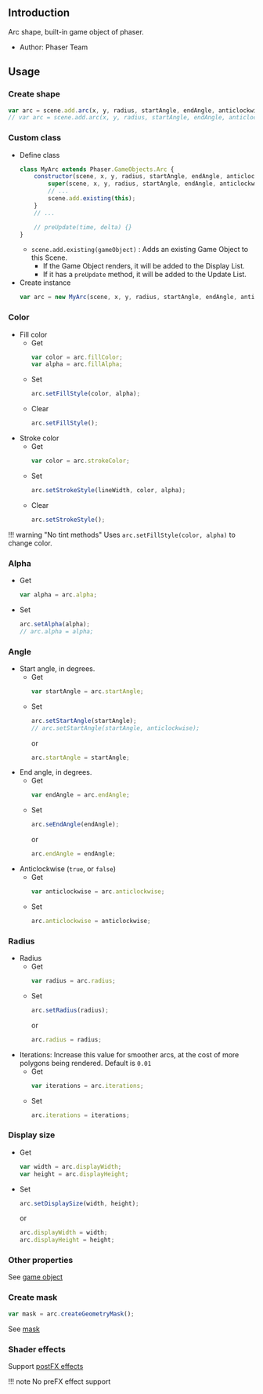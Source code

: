 ## Introduction

Arc shape, built-in game object of phaser.

- Author: Phaser Team

## Usage

### Create shape

```javascript
var arc = scene.add.arc(x, y, radius, startAngle, endAngle, anticlockwise, fillColor);
// var arc = scene.add.arc(x, y, radius, startAngle, endAngle, anticlockwise, fillColor, fillAlpha);
```

### Custom class

- Define class
    ```javascript
    class MyArc extends Phaser.GameObjects.Arc {
        constructor(scene, x, y, radius, startAngle, endAngle, anticlockwise, fillColor) {
            super(scene, x, y, radius, startAngle, endAngle, anticlockwise, fillColor);
            // ...
            scene.add.existing(this);
        }
        // ...

        // preUpdate(time, delta) {}
    }
    ```
    - `scene.add.existing(gameObject)` : Adds an existing Game Object to this Scene.
        - If the Game Object renders, it will be added to the Display List.
        - If it has a `preUpdate` method, it will be added to the Update List.
- Create instance
    ```javascript
    var arc = new MyArc(scene, x, y, radius, startAngle, endAngle, anticlockwise, fillColor);
    ```

### Color

- Fill color
    - Get
        ```javascript
        var color = arc.fillColor;
        var alpha = arc.fillAlpha;
        ```
    - Set
        ```javascript
        arc.setFillStyle(color, alpha);
        ```
    - Clear
        ```javascript
        arc.setFillStyle();
        ```
- Stroke color
    - Get
        ```javascript
        var color = arc.strokeColor;
        ```
    - Set
        ```javascript
        arc.setStrokeStyle(lineWidth, color, alpha);
        ```
    - Clear
        ```javascript
        arc.setStrokeStyle();
        ```

!!! warning "No tint methods"
    Uses `arc.setFillStyle(color, alpha)` to change color.

### Alpha

- Get
    ```javascript
    var alpha = arc.alpha;
    ```
- Set
    ```javascript
    arc.setAlpha(alpha);
    // arc.alpha = alpha;
    ```

### Angle

- Start angle, in degrees.
    - Get
        ```javascript
        var startAngle = arc.startAngle;
        ```
    - Set
        ```javascript
        arc.setStartAngle(startAngle);
        // arc.setStartAngle(startAngle, anticlockwise);
        ```
        or
        ```javascript
        arc.startAngle = startAngle;
        ```
- End angle, in degrees.
    - Get
        ```javascript
        var endAngle = arc.endAngle;
        ```
    - Set
        ```javascript
        arc.seEndAngle(endAngle);
        ```
        or
        ```javascript
        arc.endAngle = endAngle;
        ```
- Anticlockwise (`true`, or `false`)
    - Get
        ```javascript
        var anticlockwise = arc.anticlockwise;
        ```
    - Set
        ```javascript
        arc.anticlockwise = anticlockwise;
        ```

### Radius

- Radius
    - Get
        ```javascript
        var radius = arc.radius;
        ```
    - Set
        ```javascript
        arc.setRadius(radius);
        ```
        or
        ```javascript
        arc.radius = radius;
        ```
- Iterations: Increase this value for smoother arcs, at the cost of more polygons being rendered. Default is `0.01`
    - Get
        ```javascript
        var iterations = arc.iterations;
        ```
    - Set
        ```javascript
        arc.iterations = iterations;
        ```

### Display size

- Get
    ```javascript
    var width = arc.displayWidth;
    var height = arc.displayHeight;
    ```
- Set
    ```javascript
    arc.setDisplaySize(width, height);
    ```
    or
    ```javascript
    arc.displayWidth = width;
    arc.displayHeight = height;
    ```

### Other properties

See [game object](gameobject.md)

### Create mask

```javascript
var mask = arc.createGeometryMask();
```

See [mask](mask.md)

### Shader effects

Support [postFX effects](shader-builtin.md)

!!! note
    No preFX effect support
